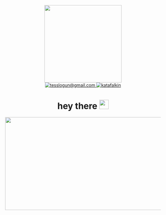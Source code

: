 <div id="header" align="center">
  <img src="https://media3.giphy.com/media/M9kgjEsLG6LMbYC9dl/giphy.gif?cid=ecf05e47fkc4nzaavrupe3l8px9u1ta2umorvoupk0vgqk5u&rid=giphy.gif&ct=g"
       width="250"/>
</div>

<div id="badges" align="center">
<!--   <a href="your-linkedin-URL">
    <img src="https://img.shields.io/badge/LinkedIn-blue?style=for-the-badge&logo=linkedin&logoColor=white" alt="LinkedIn Badge"/>
  </a>
  <a href="your-youtube-URL">
    <img src="https://img.shields.io/badge/YouTube-red?style=for-the-badge&logo=youtube&logoColor=white" alt="Youtube Badge"/>
  </a>
  <a href="your-twitter-URL">
    <img src="https://img.shields.io/badge/Twitter-blue?style=for-the-badge&logo=twitter&logoColor=white" alt="Twitter Badge"/>
  </a> -->
  <a href="mailto:tesslogun@gmail.com">
    <img src="https://img.shields.io/badge/-tesslogun@gmail.com-c14438?style=flat&logo=Gmail&logoColor=white" alt="tesslogun@gmail.com"/>
  </a>
  <a href="https://t.me/katafalkin">
    <img src="https://img.shields.io/badge/-blue?style=social&logo=telegram&link=https://t.me/katafalkin" alt="katafalkin"/>
  </a>
</div>

<h1 align="center">
  hey there
  <img src="https://media.giphy.com/media/hvRJCLFzcasrR4ia7z/giphy.gif" width="30px"/>
</h1>

<div align="center">
  <img src="https://media0.giphy.com/media/1GEATImIxEXVR79Dhk/giphy.gif?cid=ecf05e47yj6egwcen2qnscoxrlgmfv0czzdi65ywyzo6gmhk&rid=giphy.gif&ct=g" width="600" height="300"/>
</div>
